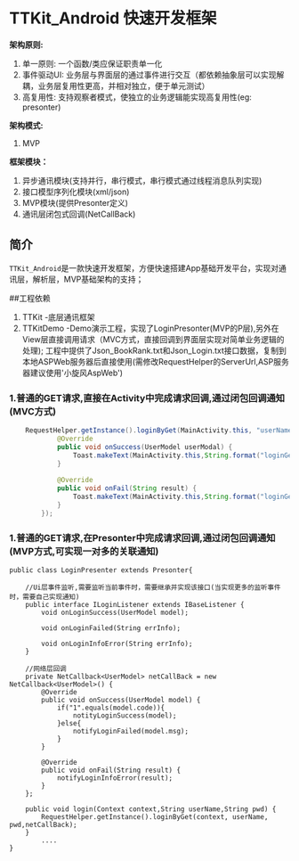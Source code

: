 # TTKit_Android 快速开发框架

  **架构原则:** 	
1. 单一原则: 一个函数/类应保证职责单一化
1. 事件驱动UI: 业务层与界面层的通过事件进行交互（都依赖抽象层可以实现解耦，业务层复用性更高，并相对独立，便于单元测试）
1. 高复用性: 支持观察者模式，使独立的业务逻辑能实现高复用性(eg: presonter)
 
  **架构模式:** 
1. MVP

 **框架模块：** 
1. 异步通讯模块(支持并行，串行模式，串行模式通过线程消息队列实现)
1. 接口模型序列化模块(xml/json)
1. MVP模块(提供Presonter定义)
1. 通讯层闭包式回调(NetCallBack)

## 简介

`TTKit_Android`是一款快速开发框架，方便快速搭建App基础开发平台，实现对通讯层，解析层，MVP基础架构的支持；


##工程依赖
1. TTKit       -底层通讯框架
1. TTKitDemo   -Demo演示工程，实现了LoginPresonter(MVP的P层),另外在View层直接调用请求（MVC方式，直接回调到界面层实现对简单业务逻辑的处理); 工程中提供了Json_BookRank.txt和Json_Login.txt接口数据，复制到本地ASPWeb服务器后直接使用(需修改RequestHelper的ServerUrl,ASP服务器建议使用'小旋风AspWeb')

### 1.普通的GET请求,直接在Activity中完成请求回调,通过闭包回调通知(MVC方式)

```java
    RequestHelper.getInstance().loginByGet(MainActivity.this, "userName","pwd",new NetCallback<UserModel>(){
			@Override
			public void onSuccess(UserModel userModal) {
				Toast.makeText(MainActivity.this,String.format("loginGet成功，信息：%s",userModal.target.id),Toast.LENGTH_LONG ).show();
			}
			
			@Override
			public void onFail(String result) {
				Toast.makeText(MainActivity.this,String.format("loginGet失败，信息：%s",result),Toast.LENGTH_LONG ).show();
			}
		});	
```


### 1.普通的GET请求,在Presonter中完成请求回调,通过闭包回调通知(MVP方式,可实现一对多的关联通知)
```
public class LoginPresenter extends Presonter{
	
	//Ui层事件监听,需要监听当前事件时，需要继承并实现该接口(当实现更多的监听事件时，需要自己实现通知)
	public interface ILoginListener extends IBaseListener {
		void onLoginSuccess(UserModel model);
				
		void onLoginFailed(String errInfo);
		
		void onLoginInfoError(String errInfo);
	}
	
	//网络层回调
	private NetCallback<UserModel> netCallBack = new NetCallback<UserModel>() {
		@Override
		public void onSuccess(UserModel model) {
			if("1".equals(model.code)){
				notityLoginSuccess(model);
			}else{
				notifyLoginFailed(model.msg);
			}
		}

		@Override
		public void onFail(String result) {
			notifyLoginInfoError(result);			
		}		
	};
	
	public void login(Context context,String userName,String pwd) {
		RequestHelper.getInstance().loginByGet(context, userName, pwd,netCallBack);		
	}
        ....
}
```